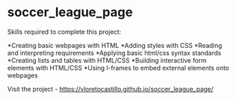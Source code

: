 # soccer_league_page

Skills required to complete this project: 

*Creating basic webpages with HTML
*Adding styles with CSS
*Reading and interpreting requirements
*Applying basic html/css syntax standards
*Creating lists and tables with HTML/CSS
*Building interactive form elements with HTML/CSS
*Using I-frames to embed external elements onto webpages

Visit the project - https://vloretocastillo.github.io/soccer_league_page/

